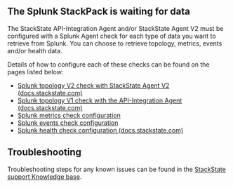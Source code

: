 ## The Splunk StackPack is waiting for data

The StackState API-Integration Agent and/or StackState Agent V2 must be configured with a Splunk Agent check for each type of data you want to retrieve from Splunk. You can choose to retrieve topology, metrics, events and/or health data.

Details of how to configure each of these checks can be found on the pages listed below:

* [Splunk topology V2 check with StackState Agent V2 \(docs.stackstate.com\)](https://docs.stackstate.com/stackpacks/integrations/splunk/splunk_topology_v2.md)
* [Splunk topology V1 check with the API-Integration Agent \(docs.stackstate.com\)](https://docs.stackstate.com/stackpacks/integrations/splunk/splunk_topology.md)
* [Splunk metrics check configuration](/stackpacks/integrations/splunk/splunk_metrics.md)
* [Splunk events check configuration](/stackpacks/integrations/splunk/splunk_events.md)
* [Splunk health check configuration \(docs.stackstate.com\)](https://docs.stackstate.com/stackpacks/integrations/splunk/splunk_health.md)

## Troubleshooting

Troubleshooting steps for any known issues can be found in the [StackState support Knowledge base](https://support.stackstate.com/hc/en-us/search?category=360002777619&filter_by=knowledge_base&query=Splunk).

